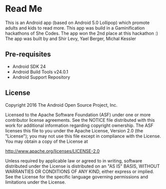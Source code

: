 
Read Me
===================================

This is an Android app (based on Android 5.0 Lollipop) which promote adults and kids to read more. This app was build in a Gaminification hackathons of She Codes. The app won the 2nd place at this hackathon :)
The app was built by and Shir Levy, Yael Berger, Michal Kessler



Pre-requisites
--------------

- Android SDK 24
- Android Build Tools v24.0.1
- Android Support Repository



License
-------

Copyright 2016 The Android Open Source Project, Inc.

Licensed to the Apache Software Foundation (ASF) under one or more contributor
license agreements.  See the NOTICE file distributed with this work for
additional information regarding copyright ownership.  The ASF licenses this
file to you under the Apache License, Version 2.0 (the "License"); you may not
use this file except in compliance with the License.  You may obtain a copy of
the License at

http://www.apache.org/licenses/LICENSE-2.0

Unless required by applicable law or agreed to in writing, software
distributed under the License is distributed on an "AS IS" BASIS, WITHOUT
WARRANTIES OR CONDITIONS OF ANY KIND, either express or implied.  See the
License for the specific language governing permissions and limitations under
the License.
